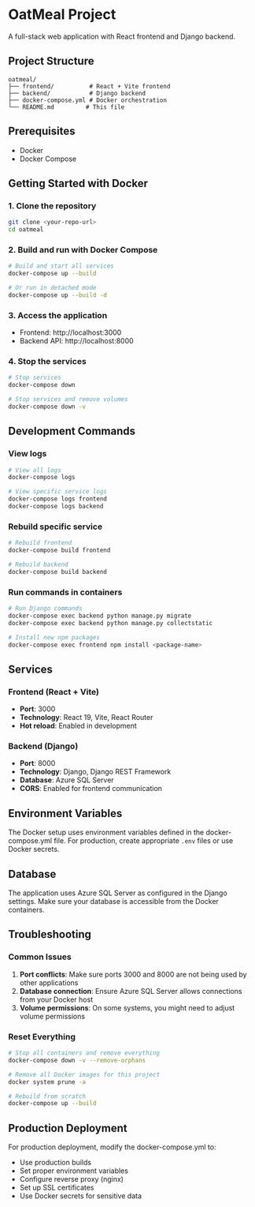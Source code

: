 # OatMeal Project

A full-stack web application with React frontend and Django backend.

## Project Structure

```
oatmeal/
├── frontend/          # React + Vite frontend
├── backend/           # Django backend
├── docker-compose.yml # Docker orchestration
└── README.md         # This file
```

## Prerequisites

- Docker
- Docker Compose

## Getting Started with Docker

### 1. Clone the repository
```bash
git clone <your-repo-url>
cd oatmeal
```

### 2. Build and run with Docker Compose
```bash
# Build and start all services
docker-compose up --build

# Or run in detached mode
docker-compose up --build -d
```

### 3. Access the application
- Frontend: http://localhost:3000
- Backend API: http://localhost:8000

### 4. Stop the services
```bash
# Stop services
docker-compose down

# Stop services and remove volumes
docker-compose down -v
```

## Development Commands

### View logs
```bash
# View all logs
docker-compose logs

# View specific service logs
docker-compose logs frontend
docker-compose logs backend
```

### Rebuild specific service
```bash
# Rebuild frontend
docker-compose build frontend

# Rebuild backend
docker-compose build backend
```

### Run commands in containers
```bash
# Run Django commands
docker-compose exec backend python manage.py migrate
docker-compose exec backend python manage.py collectstatic

# Install new npm packages
docker-compose exec frontend npm install <package-name>
```

## Services

### Frontend (React + Vite)
- **Port**: 3000
- **Technology**: React 19, Vite, React Router
- **Hot reload**: Enabled in development

### Backend (Django)
- **Port**: 8000
- **Technology**: Django, Django REST Framework
- **Database**: Azure SQL Server
- **CORS**: Enabled for frontend communication

## Environment Variables

The Docker setup uses environment variables defined in the docker-compose.yml file. For production, create appropriate `.env` files or use Docker secrets.

## Database

The application uses Azure SQL Server as configured in the Django settings. Make sure your database is accessible from the Docker containers.

## Troubleshooting

### Common Issues

1. **Port conflicts**: Make sure ports 3000 and 8000 are not being used by other applications
2. **Database connection**: Ensure Azure SQL Server allows connections from your Docker host
3. **Volume permissions**: On some systems, you might need to adjust volume permissions

### Reset Everything
```bash
# Stop all containers and remove everything
docker-compose down -v --remove-orphans

# Remove all Docker images for this project
docker system prune -a

# Rebuild from scratch
docker-compose up --build
```

## Production Deployment

For production deployment, modify the docker-compose.yml to:
- Use production builds
- Set proper environment variables
- Configure reverse proxy (nginx)
- Set up SSL certificates
- Use Docker secrets for sensitive data 